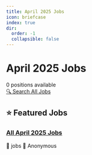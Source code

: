 ```yaml
---
title: April 2025 Jobs
icon: briefcase
index: true
dir:
  order: -1
  collapsible: false
---
```


# April 2025 Jobs

<div class="jobs-header">
  <div class="jobs-count">0 positions available</div>
  <a href="./all-jobs.html" class="search-all-button">🔍 Search All Jobs</a>
</div>

## ⭐ Featured Jobs

<div class="featured-jobs">
  <div class="featured-job">
    <h3><a href="/jobs/April-2025/all-jobs.html">All April 2025 Jobs</a></h3>
    <div class="job-meta">
      <span class="company">🏢 jobs</span>
      <span class="author">👤 Anonymous</span>
    </div>
  </div>
</div>